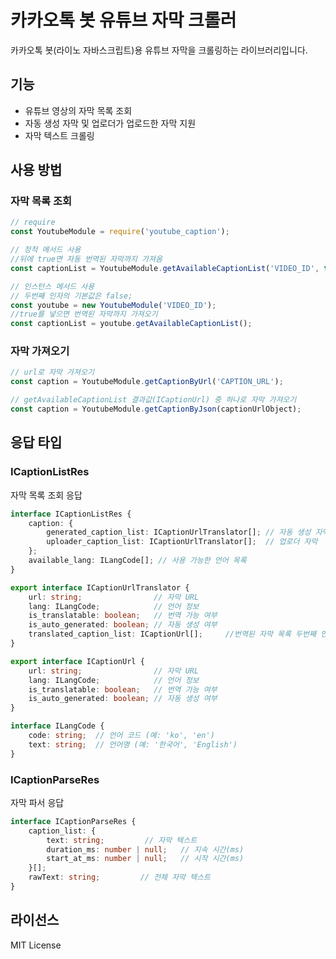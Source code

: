 # 카카오톡 봇 유튜브 자막 크롤러

카카오톡 봇(라이노 자바스크립트)용 유튜브 자막을 크롤링하는 라이브러리입니다.

## 기능
- 유튜브 영상의 자막 목록 조회
- 자동 생성 자막 및 업로더가 업로드한 자막 지원
- 자막 텍스트 크롤링




## 사용 방법

### 자막 목록 조회
```javascript
// require
const YoutubeModule = require('youtube_caption');
```

```javascript
// 정적 메서드 사용
//뒤에 true면 자동 번역된 자막까지 가져옴
const captionList = YoutubeModule.getAvailableCaptionList('VIDEO_ID', true); // 번역 자막 포함

// 인스턴스 메서드 사용
// 두번째 인자의 기본값은 false;
const youtube = new YoutubeModule('VIDEO_ID');
//true를 넣으면 번역된 자막까지 가져오기
const captionList = youtube.getAvailableCaptionList();
```

### 자막 가져오기
```javascript
// url로 자막 가져오기
const caption = YoutubeModule.getCaptionByUrl('CAPTION_URL');

// getAvailableCaptionList 결과값(ICaptionUrl) 중 하나로 자막 가져오기
const caption = YoutubeModule.getCaptionByJson(captionUrlObject);
```

## 응답 타입

### ICaptionListRes
자막 목록 조회 응답
```typescript
interface ICaptionListRes {
    caption: {
        generated_caption_list: ICaptionUrlTranslator[]; // 자동 생성 자막
        uploader_caption_list: ICaptionUrlTranslator[];  // 업로더 자막
    };
    available_lang: ILangCode[]; // 사용 가능한 언어 목록
}

export interface ICaptionUrlTranslator {
    url: string;                // 자막 URL
    lang: ILangCode;            // 언어 정보
    is_translatable: boolean;   // 번역 가능 여부 
    is_auto_generated: boolean; // 자동 생성 여부
    translated_caption_list: ICaptionUrl[];     //번역된 자막 목록 두번째 인자가 true일 때만
}

export interface ICaptionUrl {
    url: string;                // 자막 URL
    lang: ILangCode;            // 언어 정보
    is_translatable: boolean;   // 번역 가능 여부 
    is_auto_generated: boolean; // 자동 생성 여부
}

interface ILangCode {
    code: string;  // 언어 코드 (예: 'ko', 'en')
    text: string;  // 언어명 (예: '한국어', 'English')
}

```
### ICaptionParseRes
자막 파서 응답
```typescript
interface ICaptionParseRes {
    caption_list: {
        text: string;         // 자막 텍스트
        duration_ms: number | null;   // 지속 시간(ms)
        start_at_ms: number | null;   // 시작 시간(ms)
    }[];
    rawText: string;         // 전체 자막 텍스트
}
```

## 라이선스
MIT License